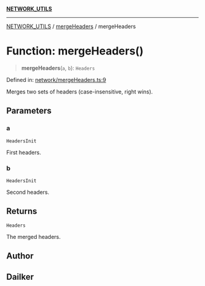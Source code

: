 [**NETWORK_UTILS**](../../README.md)

***

[NETWORK_UTILS](../../README.md) / [mergeHeaders](../README.md) / mergeHeaders

# Function: mergeHeaders()

> **mergeHeaders**(`a`, `b`): `Headers`

Defined in: [network/mergeHeaders.ts:9](https://github.com/dailker/everyutil/blob/26e2bb73429918cf0d08899e9efd90b82a42c92e/src/network/mergeHeaders.ts#L9)

Merges two sets of headers (case-insensitive, right wins).

## Parameters

### a

`HeadersInit`

First headers.

### b

`HeadersInit`

Second headers.

## Returns

`Headers`

The merged headers.

## Author

## Dailker

